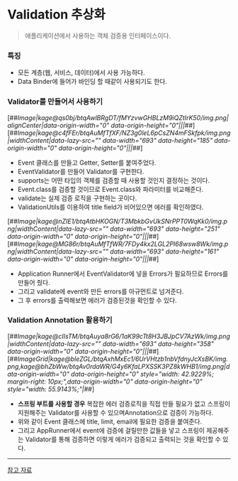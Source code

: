 # Validation 추상화
> 애플리케이션에서 사용하는 객체 검증용 인터페이스이다.

### 특징
- 모든 계층(웹, 서비스, 데이터)에서 사용 가능하다.
- Data Binder에 들어가 바인딩 할 때같이 사용되기도 한다.

### Validator를 만들어서 사용하기

[##_Image|kage@qs0bj/btqAwlBRgDT/fMYzvwGHBLzM9iQZtIrK50/img.png|alignCenter|data-origin-width="0" data-origin-height="0"|||_##][##_Image|kage@c4fFEr/btqAuMfTfXF/NZ3g0leL6pCsZN4mFSkfpk/img.png|widthContent|data-lazy-src="" data-width="693" data-height="185" data-origin-width="0" data-origin-height="0"|||_##]

- Event 클래스를 만들고 Getter, Setter를 붙여주었다.
- EventValidator를 만들어 Validator를 구현한다.
- supports는 어떤 타입의 객체를 검증할 때 사용할 것인지 결정하는 것이다.
- Event.class를 검증할 것이므로 Event.class와 파라미터를 비교해준다.
- validate는 실제 검증 로직을 구현하는 곳이다.
- ValidationUtils를 이용하여 title field가 비어있으면 에러를 확인하였다.

[##_Image|kage@nZIE1/btqAtbHKOGN/T3MbkbGvUkSNrPPT0WqKk0/img.png|widthContent|data-lazy-src="" data-width="693" data-height="251" data-origin-width="0" data-origin-height="0"|||_##][##_Image|kage@MG86r/btqAuMfTfWR/7FDy4kx2LGL2PI68wsw8Wk/img.png|widthContent|data-lazy-src="" data-width="693" data-height="161" data-origin-width="0" data-origin-height="0"|||_##]

- Application Runner에서 EventValidator에 넣을 Errors가 필요하므로 Errors를 만들어 줬다.
- 그리고 validate에 event와 만든 errors를 아규먼트로 넘겨준다.
- 그 후  errors를 출력해보면 에러가 검증된것을 확인할 수 있다.

### Validation Annotation 활용하기

[##_Image|kage@cIIsTM/btqAuya8rG6/1aK99cTt8H3JBJpCV7AzWk/img.png|widthContent|data-lazy-src="" data-width="693" data-height="358" data-origin-width="0" data-origin-height="0"|||_##][##_ImageGrid|kage@bleZGL/btqAxhMxEc1/6UrVHtzb1nbVfdnyJcXsBK/img.png,kage@bhZbWw/btqAv0rdaWR/G4y6KfaLPXSSK3PZ8kWHB1/img.png|data-origin-width="0" data-origin-height="0" style="width: 42.9229%; margin-right: 10px;",data-origin-width="0" data-origin-height="0" style="width: 55.9143%;"|_##]

- **스프링 부트를 사용할 경우** 복잡한 에러 검증로직을 직접 만들 필요가 없고 스프링이 지원해주는 Validator를 사용할 수 있으며Annotation으로 검증이 가능하다.
- 위와 같이 Event 클래스에 title, limit, email에 필요한 검증을 붙여준다.
- 그리고 AppRunner에서 event에 검증에 걸릴만한 값들을 넣고 스프링이 제공해주는 Validator를 통해 검증하면 이렇게 에러가 검증되고 출력되는 것을 확인할 수 있다.

---

[참고 자료](https://www.inflearn.com/course/spring-framework_core)
